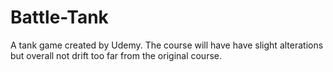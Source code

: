 # Battle-Tank
A tank game created by Udemy. The course will have have slight alterations but overall not drift too far from the original course.
